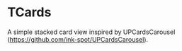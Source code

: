 # TCards
A simple stacked card view inspired by UPCardsCarousel (https://github.com/ink-spot/UPCardsCarousel).
